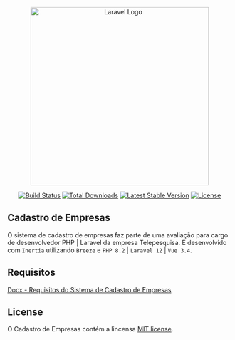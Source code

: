 <p align="center"><a href="https://laravel.com" target="_blank"><img src="https://raw.githubusercontent.com/laravel/art/master/logo-lockup/5%20SVG/2%20CMYK/1%20Full%20Color/laravel-logolockup-cmyk-red.svg" width="400" alt="Laravel Logo"></a></p>

<p align="center">
<a href="https://github.com/laravel/framework/actions"><img src="https://github.com/laravel/framework/workflows/tests/badge.svg" alt="Build Status"></a>
<a href="https://packagist.org/packages/laravel/framework"><img src="https://img.shields.io/packagist/dt/laravel/framework" alt="Total Downloads"></a>
<a href="https://packagist.org/packages/laravel/framework"><img src="https://img.shields.io/packagist/v/laravel/framework" alt="Latest Stable Version"></a>
<a href="https://packagist.org/packages/laravel/framework"><img src="https://img.shields.io/packagist/l/laravel/framework" alt="License"></a>
</p>

## Cadastro de Empresas

O sistema de cadastro de empresas faz parte de uma avaliação para cargo de desenvolvedor PHP | Laravel da empresa Telepesquisa. É desenvolvido com `Inertia` utilizando `Breeze` e `PHP 8.2` | `Laravel 12` | `Vue 3.4`.

## Requisitos

[Docx - Requisitos do Sistema de Cadastro de Empresas](https://docs.google.com/document/d/1iIXaX1HaxUNxrEwDiDhiaw1SZK_MEw4ejbETtvlapa8/edit?usp=sharing)

## License

O Cadastro de Empresas contém a lincensa [MIT license](https://opensource.org/licenses/MIT).
